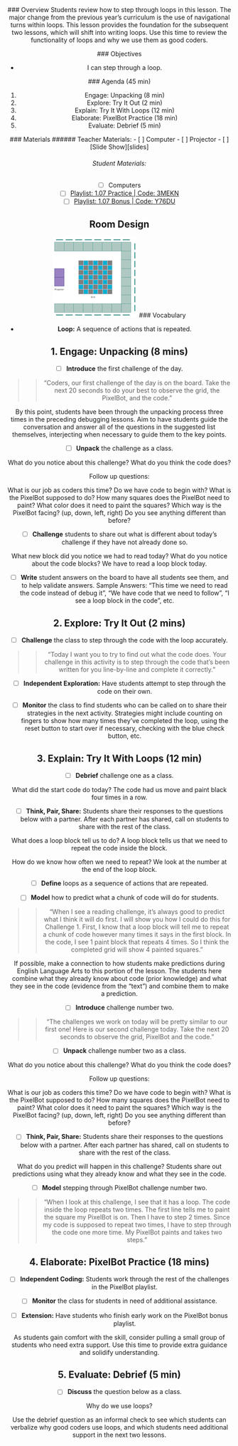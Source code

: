 <header class='header' title='Step Through the Loop' subtitle='Lesson 1.07'/>

<notable>
<iconp src='/icons/activity.png'>### Overview</iconp>
Students review how to step through loops in this lesson. The major change from the previous year’s curriculum is the use of navigational turns within loops. This lesson provides the foundation for the subsequent two lessons, which will shift into writing loops. Use this time to review the functionality of loops and why we use them as good coders.


<iconp src='/icons/objectives.png'>### Objectives</iconp>
- I can step through a loop.

<iconp src='/icons/agenda.png'>### Agenda (45 min)</iconp>
1. Engage: Unpacking (8 min)
1. Explore: Try It Out (2 min)
1. Explain: Try It With Loops (12 min)
1. Elaborate: PixelBot Practice (18 min)
1. Evaluate: Debrief (5 min)

<note>
<iconp src='/icons/materials.png'>### Materials</iconp>
###### Teacher Materials:
- [ ] Computer
- [ ] Projector
- [ ] [Slide Show][slides]

###### Student Materials:
- [ ] Computers
- [ ] [Playlist: 1.07 Practice | Code: 3MEKN][practice]
- [ ] [Playlist: 1.07 Bonus | Code: Y76DU][extension]
</note>

## Room Design
![room](/images/layout-grid.png)
<note>
<iconp src='/icons/vocab.png'>### Vocabulary</iconp>
- **Loop:** A sequence of actions that is repeated.
</note>

<pagebreak/>

## 1. Engage: Unpacking (8 mins)
- [ ] **Introduce** the first challenge of the day.
>>“Coders, our first challenge of the day is on the board. Take the next 20 seconds to do your best to observe the grid, the PixelBot, and the code.”

<note type='tip'>By this point, students have been through the unpacking process three times in the preceding debugging lessons. Aim to have students guide the conversation and answer all of the questions in the suggested list themselves, interjecting when necessary to guide them to the key points.</note>

- [ ] **Unpack** the challenge as a class.

<iconp type='question'>What do you notice about this challenge?</iconp>
<iconp type='question'>What do you think the code does?</iconp>

Follow up questions:

<iconp type='question'>What is our job as coders this time?</iconp>
<iconp type='question'>Do we have code to begin with?</iconp>
<iconp type='question'>What is the PixelBot supposed to do?</iconp>
<iconp type='question'>How many squares does the PixelBot need to paint?</iconp>
<iconp type='question'>What color does it need to paint the squares?</iconp>
<iconp type='question'>Which way is the PixelBot facing? (up, down, left, right)</iconp>
<iconp type='question'>Do you see anything different than before?</iconp>

- [ ] **Challenge** students to share out what is different about today’s challenge if they have not already done so.

<iconp type='question'>What new block did you notice we had to read today? What do you notice about the code blocks?</iconp>
<iconp type='answer'>We have to read a loop block today.</iconp>

- [ ] **Write** student answers on the board to have all students see them, and to help validate answers.
Sample Answers: “This time we need to read the code instead of debug it”, “We have code that we need to follow”, “I see a loop block in the code”, etc.

## 2. Explore: Try It Out (2 mins)
- [ ] **Challenge** the class to step through the code with the loop accurately.
>>“Today I want you to try to find out what the code does. Your challenge in this activity is to step through the code that’s been written for you line-by-line and complete it correctly.”

- [ ] **Independent Exploration:** Have students attempt to step through the code on their own.

- [ ] **Monitor** the class to find students who can be called on to share their strategies in the next activity. Strategies might include counting on fingers to show how many times they’ve completed the loop, using the reset button to start over if necessary, checking with the blue check button, etc.

## 3. Explain: Try It With Loops (12 min)
- [ ] **Debrief** challenge one as a class.

<iconp type='question'>What did the start code do today?</iconp>
<iconp type='answer'>The code had us move and paint black four times in a row.</iconp>

- [ ] **Think, Pair, Share:** Students share their responses to the questions below with a partner. After each partner has shared, call on students to share with the rest of the class.

<iconp type='question'>What does a loop block tell us to do?</iconp>
<iconp type='answer'>A loop block tells us that we need to repeat the code inside the block.</iconp>

<iconp type='question'>How do we know how often we need to repeat?</iconp>
<iconp type='answer'>We look at the number at the end of the loop block.</iconp>

- [ ] **Define** loops as a sequence of actions that are repeated.

- [ ] **Model** how to predict what a chunk of code will do for students.
>>“When I see a reading challenge, it’s always good to predict what I think it will do first. I will show you how I could do this for Challenge 1. First, I know that a loop block will tell me to repeat a chunk of code however many times it says in the first block. In the code, I see 1 paint block that repeats 4 times. So I think the completed grid will show 4 painted squares.”

<note type='tip'>If possible, make a connection to how students make predictions during English Language Arts to this portion of the lesson. The students here combine what they already know about code (prior knowledge) and what they see in the code (evidence from the “text”) and combine them to make a prediction.</note>

- [ ] **Introduce** challenge number two.
>>“The challenges we work on today will be pretty similar to our first one! Here is our second challenge today. Take the next 20 seconds to observe the grid, PixelBot and the code.”

- [ ] **Unpack** challenge number two as a class.

<iconp type='question'>What do you notice about this challenge?</iconp>
<iconp type='question'>What do you think the code does?</iconp>

Follow up questions:

<iconp type='question'>What is our job as coders this time?</iconp>
<iconp type='question'>Do we have code to begin with?</iconp>
<iconp type='question'>What is the PixelBot supposed to do?</iconp>
<iconp type='question'>How many squares does the PixelBot need to paint?</iconp>
<iconp type='question'>What color does it need to paint the squares?</iconp>
<iconp type='question'>Which way is the PixelBot facing? (up, down, left, right)</iconp>
<iconp type='question'>Do you see anything different than before?</iconp>

- [ ] **Think, Pair, Share:** Students share their responses to the questions below with a partner. After each partner has shared, call on students to share with the rest of the class.

<iconp type='question'>What do you predict will happen in this challenge?</iconp>
<iconp type='answer'>Students share out predictions using what they already know and what they see in the code.</iconp>

- [ ] **Model** stepping through PixelBot challenge number two.
>>“When I look at this challenge, I see that it has a loop. The code inside the loop repeats two times. The first line tells me to paint the square my PixelBot is on. Then I have to step 2 times. Since my code is supposed to repeat two times, I have to step through the code one more time. My PixelBot paints and takes two steps.”

## 4. Elaborate: PixelBot Practice (18 mins)
- [ ] **Independent Coding:** Students work through the rest of the challenges in the PixelBot playlist.

- [ ] **Monitor** the class for students in need of additional assistance.

- [ ] **Extension:** Have students who finish early work on the PixelBot bonus playlist.

<note type='tip'>As students gain comfort with the skill, consider pulling a small group of students who need extra support. Use this time to provide extra guidance and solidify understanding.</note>

## 5. Evaluate:  Debrief (5 min)
- [ ] **Discuss** the question below as a class.

<iconp type='question'>Why do we use loops?</iconp>

<note type='tip'>Use the debrief question as an informal check to see which students can verbalize why good coders use loops, and which students need additional support in the next two lessons.</note>

</notable>

[slides]: https://drive.google.com/open?id=1GxlpdFW7Cy-fuTgQHojAvtmekby2O4YnD7E42BogxcE
[practice]:http://www.pixelbots.io/3MEKN
[extension]: http://www.pixelbots.io/Y76DU
